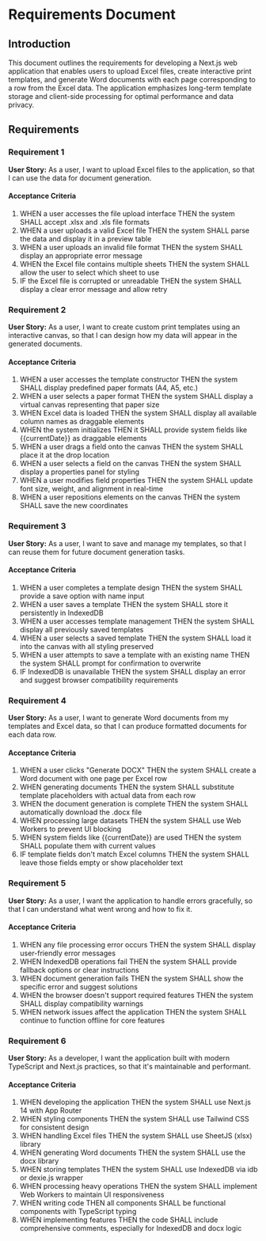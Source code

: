 # Requirements Document

## Introduction

This document outlines the requirements for developing a Next.js web application that enables users to upload Excel files, create interactive print templates, and generate Word documents with each page corresponding to a row from the Excel data. The application emphasizes long-term template storage and client-side processing for optimal performance and data privacy.

## Requirements

### Requirement 1

**User Story:** As a user, I want to upload Excel files to the application, so that I can use the data for document generation.

#### Acceptance Criteria

1. WHEN a user accesses the file upload interface THEN the system SHALL accept .xlsx and .xls file formats
2. WHEN a user uploads a valid Excel file THEN the system SHALL parse the data and display it in a preview table
3. WHEN a user uploads an invalid file format THEN the system SHALL display an appropriate error message
4. WHEN the Excel file contains multiple sheets THEN the system SHALL allow the user to select which sheet to use
5. IF the Excel file is corrupted or unreadable THEN the system SHALL display a clear error message and allow retry

### Requirement 2

**User Story:** As a user, I want to create custom print templates using an interactive canvas, so that I can design how my data will appear in the generated documents.

#### Acceptance Criteria

1. WHEN a user accesses the template constructor THEN the system SHALL display predefined paper formats (A4, A5, etc.)
2. WHEN a user selects a paper format THEN the system SHALL display a virtual canvas representing that paper size
3. WHEN Excel data is loaded THEN the system SHALL display all available column names as draggable elements
4. WHEN the system initializes THEN it SHALL provide system fields like {{currentDate}} as draggable elements
5. WHEN a user drags a field onto the canvas THEN the system SHALL place it at the drop location
6. WHEN a user selects a field on the canvas THEN the system SHALL display a properties panel for styling
7. WHEN a user modifies field properties THEN the system SHALL update font size, weight, and alignment in real-time
8. WHEN a user repositions elements on the canvas THEN the system SHALL save the new coordinates

### Requirement 3

**User Story:** As a user, I want to save and manage my templates, so that I can reuse them for future document generation tasks.

#### Acceptance Criteria

1. WHEN a user completes a template design THEN the system SHALL provide a save option with name input
2. WHEN a user saves a template THEN the system SHALL store it persistently in IndexedDB
3. WHEN a user accesses template management THEN the system SHALL display all previously saved templates
4. WHEN a user selects a saved template THEN the system SHALL load it into the canvas with all styling preserved
5. WHEN a user attempts to save a template with an existing name THEN the system SHALL prompt for confirmation to overwrite
6. IF IndexedDB is unavailable THEN the system SHALL display an error and suggest browser compatibility requirements

### Requirement 4

**User Story:** As a user, I want to generate Word documents from my templates and Excel data, so that I can produce formatted documents for each data row.

#### Acceptance Criteria

1. WHEN a user clicks "Generate DOCX" THEN the system SHALL create a Word document with one page per Excel row
2. WHEN generating documents THEN the system SHALL substitute template placeholders with actual data from each row
3. WHEN the document generation is complete THEN the system SHALL automatically download the .docx file
4. WHEN processing large datasets THEN the system SHALL use Web Workers to prevent UI blocking
5. WHEN system fields like {{currentDate}} are used THEN the system SHALL populate them with current values
6. IF template fields don't match Excel columns THEN the system SHALL leave those fields empty or show placeholder text

### Requirement 5

**User Story:** As a user, I want the application to handle errors gracefully, so that I can understand what went wrong and how to fix it.

#### Acceptance Criteria

1. WHEN any file processing error occurs THEN the system SHALL display user-friendly error messages
2. WHEN IndexedDB operations fail THEN the system SHALL provide fallback options or clear instructions
3. WHEN document generation fails THEN the system SHALL show the specific error and suggest solutions
4. WHEN the browser doesn't support required features THEN the system SHALL display compatibility warnings
5. WHEN network issues affect the application THEN the system SHALL continue to function offline for core features

### Requirement 6

**User Story:** As a developer, I want the application built with modern TypeScript and Next.js practices, so that it's maintainable and performant.

#### Acceptance Criteria

1. WHEN developing the application THEN the system SHALL use Next.js 14 with App Router
2. WHEN styling components THEN the system SHALL use Tailwind CSS for consistent design
3. WHEN handling Excel files THEN the system SHALL use SheetJS (xlsx) library
4. WHEN generating Word documents THEN the system SHALL use the docx library
5. WHEN storing templates THEN the system SHALL use IndexedDB via idb or dexie.js wrapper
6. WHEN processing heavy operations THEN the system SHALL implement Web Workers to maintain UI responsiveness
7. WHEN writing code THEN all components SHALL be functional components with TypeScript typing
8. WHEN implementing features THEN the code SHALL include comprehensive comments, especially for IndexedDB and docx logic
